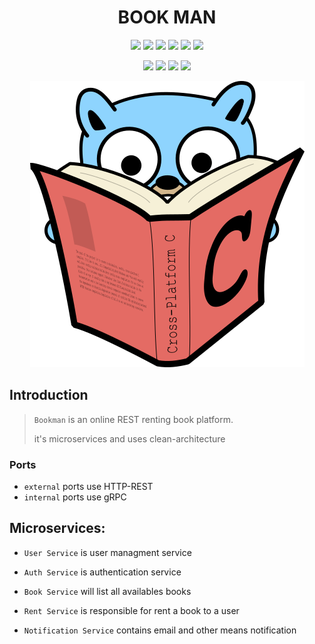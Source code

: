 <!-- TITLE -->
<h1 align="center">BOOK MAN</h1>

<p align="center">
  <img src="https://img.shields.io/github/workflow/status/mohammadne/bookman/test?label=test&logo=github&style=flat-square">
  <img src="https://img.shields.io/codecov/c/gh/mohammadne/bookman?logo=codecov&style=flat-square">
  <img src="https://img.shields.io/docker/image-size/mohammadne/bookman/latest?style=flat-square&logo=docker">
  <img src="https://img.shields.io/docker/pulls/mohammadne/bookman?style=flat-square&logo=docker">
  <img src="https://img.shields.io/docker/pulls/mohammadne/bookman?style=flat-square&logo=docker">
  <img src="https://pkg.go.dev/badge/github.com/mohammadne/bookman">
</p>

<!-- BADGES -->
<p align="center">
  <img src="https://img.shields.io/github/release/mohammadne/bookman.svg?style=for-the-badge">
  <img src="https://img.shields.io/github/license/mohammadne/bookman?style=for-the-badge">
  <img src="https://img.shields.io/github/stars/mohammadne/bookman?style=for-the-badge">
  <img src="https://img.shields.io/github/downloads/mohammadne/bookman/total.svg?style=for-the-badge">
</p>

<p align="center">
  <img src="assets/bookman.png" />
</p>

## Introduction
> `Bookman` is an online REST renting book platform.
>
> it's microservices and uses clean-architecture


### Ports
- `external` ports use HTTP-REST 
- `internal` ports use gRPC 

## Microservices:

- `User Service`
is user managment service

- `Auth Service`
is authentication service

- `Book Service`
will list all availables books

- `Rent Service`
is responsible for rent a book to a user

- `Notification Service`
contains email and other means notification

